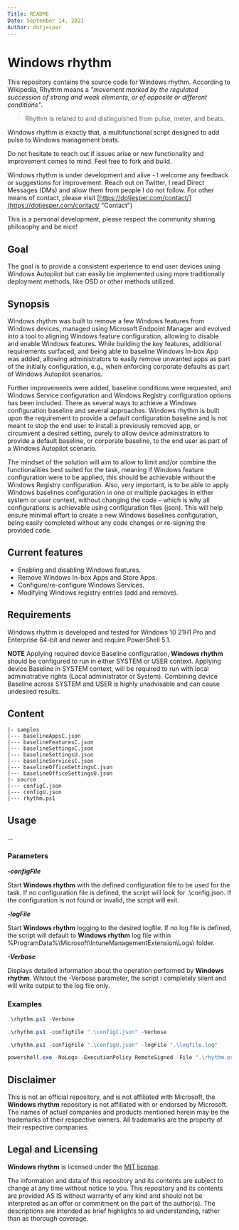 ```yaml
---
Title: README 
Date: September 14, 2021
Author: dotjesper
---
```

# Windows rhythm

This repository contains the source code for Windows rhythm.
According to Wikipedia, Rhythm means a *"movement marked by the regulated succession of strong and weak elements, or of opposite or different conditions"*.

> Rhythm is related to and distinguished from pulse, meter, and beats.

Windows rhythm is exactly that, a multifunctional script designed to add pulse to Windows management beats.

Do not hesitate to reach out if issues arise or new functionality and improvement comes to mind. Feel free to fork and build.

Windows rhythm is under development and alive - I welcome any feedback or suggestions for improvement. Reach out on Twitter, I read Direct Messages (DMs) and allow them from people I do not follow. For other means of contact, please visit [https://dotjesper.com/contact/](https://dotjesper.com/contact/ "Contact")

This is a personal development, please respect the community sharing philosophy and be nice!

## Goal

The goal is to provide a consistent experience to end user devices using Windows Autopilot but can easily be implemented using more traditionally deployment methods, like OSD or other methods utilized.

## Synopsis

Windows rhythm was built to remove a few Windows features from Windows devices, managed using Microsoft Endpoint Manager and evolved into a tool to aligning Windows feature configuration, allowing to disable and enable Windows features. While building the key features, additional requirements surfaced, and being able to baseline Windows In-box App was added, allowing administrators to easily remove unwanted apps as part of the initially configuration, e.g., when enforcing corporate defaults as part of Windows Autopilot scenarios.

Further improvements were added, baseline conditions were requested, and Windows Service configuration and Windows Registry configuration options has been included.
There as several ways to achieve a Windows configuration baseline and several approaches. Windows rhythm is built upon the requirement to provide a default configuration baseline and is not meant to stop the end user to install a previously removed app, or circumvent a desired setting, purely to allow device administrators to provide a default baseline, or corporate baseline, to the end user as part of a Windows Autopilot scenario.

The mindset of the solution will aim to allow to limit and/or combine the functionalities best suited for the task, meaning if Windows feature configuration were to be applied, this should be achievable without the Windows Registry configuration. Also, very important, is to be able to apply Windows baselines configuration in one or multiple packages in either system or user context, without changing the code – which is why all configurations is achievable using configuration files (json). This will help ensure minimal effort to create a new Windows baselines configuration, being easily completed without any code changes or re-signing the provided code.

## Current features

- Enabling and disabling Windows features.
- Remove Windows In-box Apps and Store Apps.
- Configure/re-configure Windows Services.
- Modifying Windows registry entries (add and remove).

## Requirements

Windows rhythm is developed and tested for Windows 10 21H1 Pro and Enterprise 64-bit and newer and require PowerShell 5.1.

**NOTE** Applying required device Baseline configuration, **Windows rhythm** should be configured to run in either SYSTEM or USER context. Applying device Baseline in SYSTEM context, will be required to run with local administrative rights (Local administrator or System). Combining device Baseline across SYSTEM and USER is highly unadvisable and can cause undesired results.

## Content

```
|- samples
|--- baselineAppsC.json
|--- baselineFeaturesC.json
|--- baselineSettingsC.json
|--- baselineSettingsU.json
|--- baselineServicesC.json
|--- baselineOfficeSettingsC.json
|--- baselineOfficeSettingsU.json
|- source
|--- configC.json
|--- configU.json
|--- rhythm.ps1
```

## Usage

...

### Parameters

***-configFile***

 Start **Windows rhythm** with the defined configuration file to be used for the task. If no configuration file is defined, the script will look for .\config.json. If the configuration is not found or invalid, the script will exit.

***-logFile***

 Start **Windows rhythm** logging to the desired logfile. If no log file is defined, the script will default to **Windows rhythm** log file within %ProgramData%\Microsoft\IntuneManagementExtension\Logs\ folder.

***-Verbose***

Displays detailed information about the operation performed by **Windows rhythm**. Whitout the -Verbose parameter, the script i completely silent and will write output to the log file only.

### Examples
```powershell
.\rhythm.ps1 -Verbose

.\rhythm.ps1 -configFile ".\configC.json" -Verbose

.\rhythm.ps1 -configFile ".\configU.json" -logFile ".\logfile.log"

powershell.exe -NoLogo -ExecutionPolicy RemoteSigned -File ".\rhythm.ps1" -logFile "%temp%\output.log"
```

## Disclaimer

This is not an official repository, and is not affiliated with Microsoft, the **Windows rhythm** repository is not affiliated with or endorsed by Microsoft. The names of actual companies and products mentioned herein may be the trademarks of their respective owners. All trademarks are the property of their respective companies.

## Legal and Licensing
**Windows rhythm** is licensed under the [MIT license](./license 'MIT license').

The information and data of this repository and its contents are subject to change at any time without notice to you. This repository and its contents are provided AS IS without warranty of any kind and should not be interpreted as an offer or commitment on the part of the author(s). The descriptions are intended as brief highlights to aid understanding, rather than as thorough coverage.
